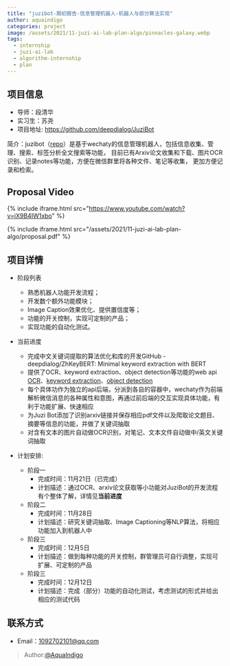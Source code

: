 ```yaml
---
title: "juzibot-期初报告-信息管理机器人-机器人与部分算法实现"
author: aquaindigo
categories: project
image: /assets/2021/11-juzi-ai-lab-plan-algo/pinnacles-galaxy.webp
tags:
  - internship
  - juzi-ai-lab
  - algorithm-internship
  - plan
---
```


## 项目信息

- 导师：段清华
- 实习生：苏尧
- 项目地址: <https://github.com/deepdialog/JuziBot>

简介：juzibot（[repo](https://github.com/deepdialog/JuziBot)）是基于wechaty的信息管理机器人，包括信息收集、管理、搜索、标签分析全文搜索等功能，
目前已有Arxiv论文收集和下载、图片OCR识别、记录notes等功能，方便在微信群里将各种文件、笔记等收集，
更加方便记录和检索。

## Proposal Video

{% include iframe.html src="https://www.youtube.com/watch?v=jX9B4IW1xbo" %}

{% include iframe.html src="/assets/2021/11-juzi-ai-lab-plan-algo/proposal.pdf" %}

## 项目详情

- 阶段列表
  - 熟悉机器人功能开发流程；
  - 开发数个额外功能模块；
  - Image Caption效果优化、提供置信度等；
  - 功能的开关控制，实现可定制的产品；
  - 实现功能的自动化测试。

- 当前进度
  - 完成中文关键词提取的算法优化和库的开发GitHub - deepdialog/ZhKeyBERT: Minimal keyword extraction with BERT
  - 提供了OCR、keyword extraction、object detection等功能的web api [OCR](https://github.com/deepdialog/docker-ocr-api)、[keyword extraction](https://github.com/deepdialog/docker-keywords-api)、[object detection](https://github.com/juzibot/object-detect-api)
  - 每个具体功作为独立的api后端，分派到各自的容器中，wechaty作为前端解析微信消息的各种属性和意图，再通过前后端的交互实现具体功能，有利于功能扩展、快速相应
  - 为Juzi Bot添加了识别arxiv链接并保存相应pdf文件以及爬取论文题目、摘要等信息的功能，并做了关键词抽取
  - 对含有文本的图片自动做OCR识别，对笔记、文本文件自动做中/英文关键词抽取

- 计划安排:
  - 阶段一
    - 完成时间：11月21日（已完成）
    - 计划描述：通过OCR、arxiv论文获取等小功能对JuziBot的开发流程有个整体了解，详情见**当前进度**
  - 阶段二
    - 完成时间：11月28日
    - 计划描述：研究关键词抽取、Image Captioning等NLP算法，将相应功能加入到机器人中
  - 阶段三
    - 完成时间：12月5日
    - 计划描述：做到每种功能的开关控制，群管理员可自行调整，实现可扩展、可定制的产品
  - 阶段三
    - 完成时间：12月12日
    - 计划描述：完成（部分）功能的自动化测试，考虑测试的形式并给出相应的测试代码

## 联系方式

- Email：1092702101@qq.com

> Author:[@AquaIndigo](https://github.com/AquaIndigo)
